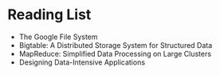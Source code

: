 # Reading List

- The Google File System
- Bigtable: A Distributed Storage System for Structured Data
- MapReduce: Simplified Data Processing on Large Clusters
- Designing Data-Intensive Applications
